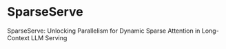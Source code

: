 # SparseServe
SparseServe: Unlocking Parallelism for Dynamic Sparse Attention in Long-Context LLM Serving
